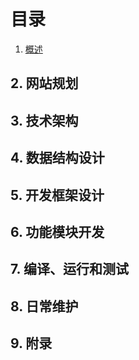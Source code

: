 # 目录

1. [概述](Overview.md)

## 2. 网站规划

## 3. 技术架构

## 4. 数据结构设计

## 5. 开发框架设计

## 6. 功能模块开发

## 7. 编译、运行和测试

## 8. 日常维护

## 9. 附录